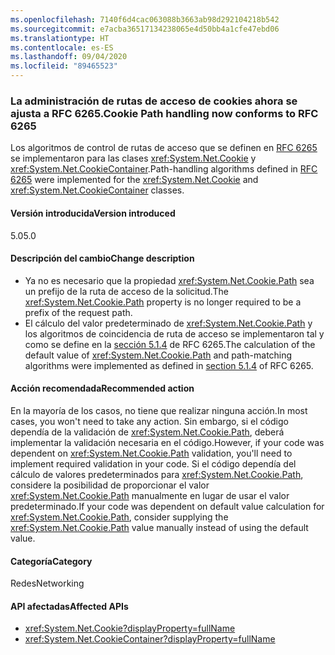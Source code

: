 ```yaml
---
ms.openlocfilehash: 7140f6d4cac063088b3663ab98d292104218b542
ms.sourcegitcommit: e7acba36517134238065e4d50bb4a1cfe47ebd06
ms.translationtype: HT
ms.contentlocale: es-ES
ms.lasthandoff: 09/04/2020
ms.locfileid: "89465523"
---
```

### <a name="cookie-path-handling-now-conforms-to-rfc-6265"></a><span data-ttu-id="a18b3-101">La administración de rutas de acceso de cookies ahora se ajusta a RFC 6265.</span><span class="sxs-lookup"><span data-stu-id="a18b3-101">Cookie Path handling now conforms to RFC 6265</span></span>

<span data-ttu-id="a18b3-102">Los algoritmos de control de rutas de acceso que se definen en [RFC 6265](https://tools.ietf.org/html/rfc6265) se implementaron para las clases <xref:System.Net.Cookie> y <xref:System.Net.CookieContainer>.</span><span class="sxs-lookup"><span data-stu-id="a18b3-102">Path-handling algorithms defined in [RFC 6265](https://tools.ietf.org/html/rfc6265) were implemented for the <xref:System.Net.Cookie> and <xref:System.Net.CookieContainer> classes.</span></span>

#### <a name="version-introduced"></a><span data-ttu-id="a18b3-103">Versión introducida</span><span class="sxs-lookup"><span data-stu-id="a18b3-103">Version introduced</span></span>

<span data-ttu-id="a18b3-104">5.0</span><span class="sxs-lookup"><span data-stu-id="a18b3-104">5.0</span></span>

#### <a name="change-description"></a><span data-ttu-id="a18b3-105">Descripción del cambio</span><span class="sxs-lookup"><span data-stu-id="a18b3-105">Change description</span></span>

- <span data-ttu-id="a18b3-106">Ya no es necesario que la propiedad <xref:System.Net.Cookie.Path> sea un prefijo de la ruta de acceso de la solicitud.</span><span class="sxs-lookup"><span data-stu-id="a18b3-106">The <xref:System.Net.Cookie.Path> property is no longer required to be a prefix of the request path.</span></span>
- <span data-ttu-id="a18b3-107">El cálculo del valor predeterminado de <xref:System.Net.Cookie.Path> y los algoritmos de coincidencia de ruta de acceso se implementaron tal y como se define en la [sección 5.1.4](https://tools.ietf.org/html/rfc6265#section-5.1.4) de RFC 6265.</span><span class="sxs-lookup"><span data-stu-id="a18b3-107">The calculation of the default value of <xref:System.Net.Cookie.Path> and path-matching algorithms were implemented as defined in [section 5.1.4](https://tools.ietf.org/html/rfc6265#section-5.1.4) of RFC 6265.</span></span>

#### <a name="recommended-action"></a><span data-ttu-id="a18b3-108">Acción recomendada</span><span class="sxs-lookup"><span data-stu-id="a18b3-108">Recommended action</span></span>

<span data-ttu-id="a18b3-109">En la mayoría de los casos, no tiene que realizar ninguna acción.</span><span class="sxs-lookup"><span data-stu-id="a18b3-109">In most cases, you won't need to take any action.</span></span> <span data-ttu-id="a18b3-110">Sin embargo, si el código dependía de la validación de <xref:System.Net.Cookie.Path>, deberá implementar la validación necesaria en el código.</span><span class="sxs-lookup"><span data-stu-id="a18b3-110">However, if your code was dependent on <xref:System.Net.Cookie.Path> validation, you'll need to implement required validation in your code.</span></span> <span data-ttu-id="a18b3-111">Si el código dependía del cálculo de valores predeterminados para <xref:System.Net.Cookie.Path>, considere la posibilidad de proporcionar el valor <xref:System.Net.Cookie.Path> manualmente en lugar de usar el valor predeterminado.</span><span class="sxs-lookup"><span data-stu-id="a18b3-111">If your code was dependent on default value calculation for <xref:System.Net.Cookie.Path>, consider supplying the <xref:System.Net.Cookie.Path> value manually instead of using the default value.</span></span>

#### <a name="category"></a><span data-ttu-id="a18b3-112">Categoría</span><span class="sxs-lookup"><span data-stu-id="a18b3-112">Category</span></span>

<span data-ttu-id="a18b3-113">Redes</span><span class="sxs-lookup"><span data-stu-id="a18b3-113">Networking</span></span>

#### <a name="affected-apis"></a><span data-ttu-id="a18b3-114">API afectadas</span><span class="sxs-lookup"><span data-stu-id="a18b3-114">Affected APIs</span></span>

- <xref:System.Net.Cookie?displayProperty=fullName>
- <xref:System.Net.CookieContainer?displayProperty=fullName>

<!--

#### Affected APIs

- `T:System.Net.Cookie`
- `T:System.Net.CookieContainer`

-->
